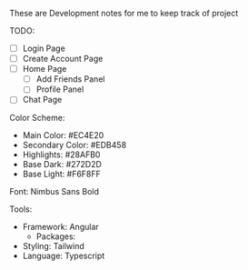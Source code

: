 These are Development notes for me to keep track of project

TODO:
  - [ ] Login Page
  - [ ] Create Account Page
  - [ ] Home Page
    - [ ] Add Friends Panel 
    - [ ] Profile Panel
  - [ ] Chat Page

Color Scheme:
- Main Color: #EC4E20
- Secondary Color: #EDB458
- Highlights: #28AFB0
- Base Dark: #272D2D
- Base Light: #F6F8FF

Font: Nimbus Sans Bold

Tools:
  - Framework: Angular
    - Packages:
  - Styling: Tailwind
  - Language: Typescript
